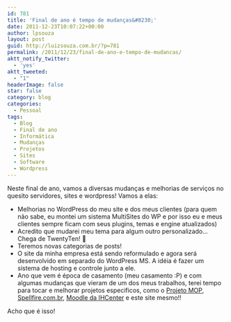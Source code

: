 ```yaml
---
id: 781
title: 'Final de ano é tempo de mudanças&#8230;'
date: 2011-12-23T10:07:22+00:00
author: lpsouza
layout: post
guid: http://luizsouza.com.br/?p=781
permalink: /2011/12/23/final-de-ano-e-tempo-de-mudancas/
aktt_notify_twitter:
  - 'yes'
aktt_tweeted:
  - "1"
headerImage: false
star: false
category: blog
categories:
  - Pessoal
tags:
  - Blog
  - Final de ano
  - Informática
  - Mudanças
  - Projetos
  - Sites
  - Software
  - Wordpress
---
```

Neste final de ano, vamos a diversas mudanças e melhorias de serviços no quesito servidores, sites e wordpress! Vamos a elas:

  * Melhorias no WordPress do meu site e dos meus clientes (para quem não sabe, eu montei um sistema MultiSites do WP e por isso eu e meus clientes sempre ficam com seus plugins, temas e engine atualizados)
  * Acredito que mudarei meu tema para algum outro personalizado&#8230; Chega de TwentyTen! 🙂
  * Teremos novas categorias de posts!
  * O site da minha empresa está sendo reformulado e agora será desenvolvido em separado do WordPress MS. A idéia é fazer um sistema de hosting e controle junto a ele.
  * Ano que vem é época de casamento (meu casamento :P) e com algumas mudanças que vieram de um dos meus trabalhos, terei tempo para tocar e melhorar projetos especificos, como o <a title="Projeto MOP" href="http://projetomop.com.br" target="_blank">Projeto MOP</a>, <a title="Spellfire.com.br" href="http://spellfire.com.br" target="_blank">Spellfire.com.br</a>, <a title="Moodle IHCenter" href="http://moodle.ihcenter.com.br" target="_blank">Moodle da IHCenter</a> e este site mesmo!!

Acho que é isso!